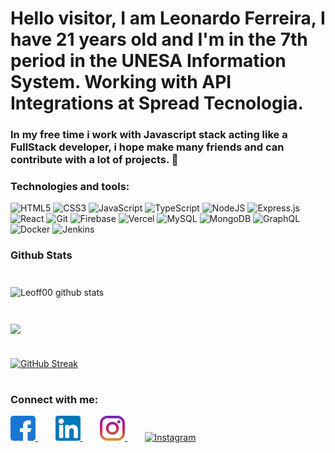 
# Hello visitor, I am Leonardo Ferreira, I have 21 years old and I'm in the 7th period in the UNESA Information System. Working with API Integrations at Spread Tecnologia.

### In my free time i work with Javascript stack acting like a FullStack developer, i hope make many friends and can contribute with a lot of projects. 💜

### Technologies and tools: 
  ![HTML5](https://img.shields.io/badge/html5-%23E34F26.svg?style=for-the-badge&logo=html5&logoColor=white)
  ![CSS3](https://img.shields.io/badge/css3-%231572B6.svg?style=for-the-badge&logo=css3&logoColor=white)
  ![JavaScript](https://img.shields.io/badge/javascript-%23323330.svg?style=for-the-badge&logo=javascript&logoColor=%23F7DF1E)
  ![TypeScript](https://img.shields.io/badge/typescript-%23007ACC.svg?style=for-the-badge&logo=typescript&logoColor=white)
  ![NodeJS](https://img.shields.io/badge/node.js-%2343853D.svg?style=for-the-badge&logo=node.js&logoColor=white)
  ![Express.js](https://img.shields.io/badge/express.js-%23404d59.svg?style=for-the-badge&logo=express&logoColor=%2361DAFB)
  ![React](https://img.shields.io/badge/react-%2320232a.svg?style=for-the-badge&logo=react&logoColor=%2361DAFB)
  ![Git](https://img.shields.io/badge/git-%23F05033.svg?style=for-the-badge&logo=git&logoColor=white)
  ![Firebase](https://img.shields.io/badge/firebase-%23039BE5.svg?style=for-the-badge&logo=firebase)
  ![Vercel](https://img.shields.io/badge/vercel-%23000000.svg?style=for-the-badge&logo=vercel&logoColor=white)
  ![MySQL](https://img.shields.io/badge/mysql-%2300f.svg?style=for-the-badge&logo=mysql&logoColor=white)
  ![MongoDB](https://img.shields.io/badge/MongoDB-%234ea94b.svg?style=for-the-badge&logo=mongodb&logoColor=white)
  ![GraphQL](https://img.shields.io/badge/-GraphQL-E10098?style=for-the-badge&logo=graphql)
  ![Docker](https://img.shields.io/badge/docker-%230db7ed.svg?style=for-the-badge&logo=docker&logoColor=white)
  ![Jenkins](https://img.shields.io/badge/automation-Jenkins-red)


### Github Stats

#

  <img align="center" src="https://github-readme-stats.anuraghazra1.vercel.app/api?username=leoff00&show_icons=true&include_all_commits=true&theme=dark" 
       alt="Leoff00 github stats" />

#

  <img align="center" src="https://github-readme-stats.anuraghazra1.vercel.app/api/top-langs/?username=leoff00&layout=compact&theme=dark"/>

#

[![GitHub Streak](https://github-readme-streak-stats.herokuapp.com/?user=leoff00&theme=dark)](https://git.io/streak-stats)

#

### Connect with me: 
<a href="https://www.facebook.com/ZinnLeo/" target="_blank">
<img src="facebook.png" width="40px" alt="Facebook">
</a>
&nbsp;&nbsp;&nbsp;&nbsp;&nbsp;&nbsp;
<a href="https://www.linkedin.com/in/leonardo-ferreira-253a60173/" target="_blank">
<img src="linkedin.png" width="40px" alt="LinkedIn">
</a>
&nbsp;&nbsp;&nbsp;&nbsp;&nbsp;&nbsp;
<a href="https://www.instagram.com/zinnlua/" target="_blank">
<img src="instagram.png" width="40px" alt="Instagram">
</a>
&nbsp;&nbsp;&nbsp;&nbsp;&nbsp;&nbsp;
<a href="https://discordapp.com/users/241680344791646209" target="_blank">
<img src="https://www.freepnglogos.com/uploads/discord-logo-png/concours-discord-cartes-voeux-fortnite-france-6.png" width="40px" alt="Instagram">
</a>



